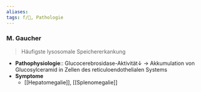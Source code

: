 ```yaml
---
aliases: 
tags: f/🧠, Pathologie
---
```

### M. Gaucher
> Häufigste lysosomale Speichererkankung
- **Pathophysiologie**:: Glucocerebrosidase-Aktivität↓ → Akkumulation von Glucosylceramid in Zellen des reticuloendothelialen Systems
- **Symptome**
	- [[Hepatomegalie]], [[Splenomegalie]]